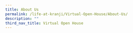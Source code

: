 ```yaml
---
title: About Us
permalink: /life-at-kranji/Virtual-Open-House/About-Us/
description: ""
third_nav_title: Virtual Open House
---
```

